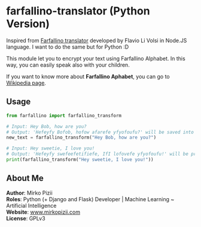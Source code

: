 # farfallino-translator (Python Version)
Inspired from [Farfallino translator](https://github.com/flaviolivolsi/farfallino-translator/) developed by Flavio Li Volsi
in Node.JS language. I want to do the same but for Python :D

This module let you to encrypt your text using Farfallino Alphabet. In this way, you can easily speak also with your children.

If you want to know more about **Farfallino Aphabet**, you can go to [Wikipedia page](https://en.wikipedia.org/wiki/Farfallino_alphabet).

## Usage
```python
from farfallino import farfallino_transform

# Input: Hey Bob, how are you?
# Output: 'Hefeyfy Bofob, hofow afarefe yfyofoufu?' will be saved into new_text variable.
new_text = farfallino_transform("Hey Bob, how are you?")

# Input: Hey sweetie, I love you!
# Output: 'Hefeyfy swefeefetifiefe, IfI lofovefe yfyofoufu!' will be printed.
print(farfallino_transform("Hey sweetie, I love you!"))
```

## About Me
**Author**: Mirko Pizii  
**Roles**: Python (+ Django and Flask) Developer | Machine Learning ~ Artificial Intelligence  
**Website**: www.mirkopizii.com  
**License**: GPLv3  
